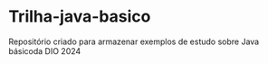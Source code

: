 # Trilha-java-basico
Repositório criado para armazenar exemplos de estudo sobre Java básicoda DIO 2024
